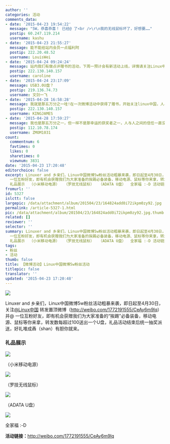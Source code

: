 ```yaml
---
author: ''
categories: 活动
comments_data:
- date: '2015-04-23 19:54:22'
  message: "5W，恭喜恭喜！ 已经@ 了<br />\r\n我的无线鼠标坏了，好想要……"
  postip: 60.247.119.214
  username: kashu
- date: '2015-04-23 21:55:27'
  message: 能不能给站内会员一点福利阿
  postip: 222.20.48.52
  username: LouisWei
- date: '2015-04-24 09:24:24'
  message: 站内我们有做点评赠书的活动，下周一预计会有新活动上线，详情请关注Linux中国一周热点或者活动栏目详情
  postip: 222.130.140.157
  username: caroline
- date: '2015-04-24 23:17:09'
  message: USB3.0U盘？
  postip: 219.136.74.73
  username: 文剑一飞
- date: '2015-04-28 16:58:28'
  message: 我就是那五万分之一哇!在一次微博活动中获得了赠书，开始关注linux中国，人与人之间的信任就是酱紫建立起来的 希望我们的社区越来越好
  postip: 222.130.140.157
  username: KINGJAMES
- date: '2015-04-28 17:59:27'
  message: 我也是那五万分之一，但一样不是那幸运的获奖者之一，人与人之间的信任一直没有建立起来
  postip: 112.10.78.174
  username: ZMOM1031
count:
  commentnum: 6
  favtimes: 0
  likes: 0
  sharetimes: 0
  viewnum: 3831
date: '2015-04-23 17:20:48'
editorchoice: false
excerpt: Linuxer and 乡亲们，Linux中国微博5w粉丝活动粗暴来袭，即日起至4月30日，关注@Linux中国转发置顶微博（http://weibo.com/1772191555/CeAy6m9lq）并@
  一位互粉好友，即有机会获赠我们为大家准备的挨踢必备装备，移动电源、鼠标等你来拿，转发数每超过100送出一个U盘，礼品活动结束后统一抽奖派送，好礼堆成羴（shan）有胆你就来。
  礼品展示  （小米移动电源）  （罗技无线鼠标）  （ADATA U盘）  全家福 :-D 活动链接：http://weibo.com/1772191555/CeAy6m9lq
fromurl: ''
id: 5327
islctt: false
largepic: /data/attachment/album/201504/23/164824add0i72ikpm0zy92.jpg
permalink: /article-5327-1.html
pic: /data/attachment/album/201504/23/164824add0i72ikpm0zy92.jpg.thumb.jpg
related: []
reviewer: ''
selector: ''
summary: Linuxer and 乡亲们，Linux中国微博5w粉丝活动粗暴来袭，即日起至4月30日，关注@Linux中国转发置顶微博（http://weibo.com/1772191555/CeAy6m9lq）并@
  一位互粉好友，即有机会获赠我们为大家准备的挨踢必备装备，移动电源、鼠标等你来拿，转发数每超过100送出一个U盘，礼品活动结束后统一抽奖派送，好礼堆成羴（shan）有胆你就来。
  礼品展示  （小米移动电源）  （罗技无线鼠标）  （ADATA U盘）  全家福 :-D 活动链接：http://weibo.com/1772191555/CeAy6m9lq
tags:
- 粉丝
- 活动
thumb: false
title: 【微博活动】Linux中国微博5w粉丝活动
titlepic: false
translator: ''
updated: '2015-04-23 17:20:48'
---
```


![](/data/attachment/album/201504/23/164824add0i72ikpm0zy92.jpg)


Linuxer and 乡亲们，Linux中国微博5w粉丝活动粗暴来袭，即日起至4月30日，关注[@Linux中国](http://weibo.com/n/Linux%E4%B8%AD%E5%9B%BD?from=feed&loc=at) 转发置顶微博（<http://weibo.com/1772191555/CeAy6m9lq>）并@ 一位互粉好友，即有机会获赠我们为大家准备的“挨踢”必备装备，移动电源、鼠标等你来拿，转发数每超过100送出一个U盘，礼品活动结束后统一抽奖派送，好礼堆成羴（shan）有胆你就来。


### 礼品展示


![](/data/attachment/album/201504/23/165322bja3meeall3oaqav.jpg)


（小米移动电源）


![](/data/attachment/album/201504/23/171548eqaql5xa276z5s1q.jpg)


（罗技无线鼠标）


![](/data/attachment/album/201504/23/171744pop66z06n53oo36z.jpg)


（ADATA U盘）


![](/data/attachment/album/201504/23/171844tzjzb77a4bv7bgtv.jpg)


全家福 :-D


**活动链接：**<http://weibo.com/1772191555/CeAy6m9lq>